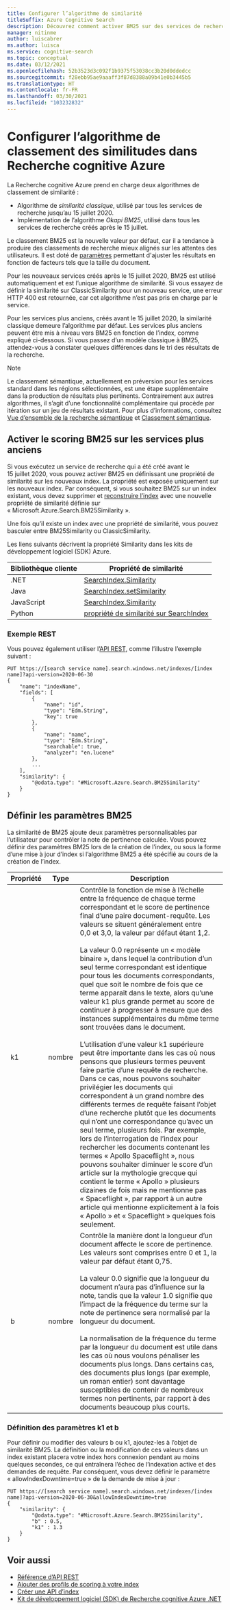 ```yaml
---
title: Configurer l’algorithme de similarité
titleSuffix: Azure Cognitive Search
description: Découvrez comment activer BM25 sur des services de recherche plus anciens et comment les paramètres BM25 peuvent être modifiés pour mieux prendre en charge le contenu de vos index.
manager: nitinme
author: luiscabrer
ms.author: luisca
ms.service: cognitive-search
ms.topic: conceptual
ms.date: 03/12/2021
ms.openlocfilehash: 52b3523d3c092f1b9375f53038cc3b20d0ddedcc
ms.sourcegitcommit: f28ebb95ae9aaaff3f87d8388a09b41e0b3445b5
ms.translationtype: HT
ms.contentlocale: fr-FR
ms.lasthandoff: 03/30/2021
ms.locfileid: "103232832"
---
```

# <a name="configure-the-similarity-ranking-algorithm-in-azure-cognitive-search"></a>Configurer l’algorithme de classement des similitudes dans Recherche cognitive Azure

La Recherche cognitive Azure prend en charge deux algorithmes de classement de similarité :

+ Algorithme de *similarité classique*, utilisé par tous les services de recherche jusqu’au 15 juillet 2020.
+ Implémentation de l’algorithme *Okapi BM25*, utilisé dans tous les services de recherche créés après le 15 juillet.

Le classement BM25 est la nouvelle valeur par défaut, car il a tendance à produire des classements de recherche mieux alignés sur les attentes des utilisateurs. Il est doté de [paramètres](#set-bm25-parameters) permettant d'ajuster les résultats en fonction de facteurs tels que la taille du document. 

Pour les nouveaux services créés après le 15 juillet 2020, BM25 est utilisé automatiquement et est l’unique algorithme de similarité. Si vous essayez de définir la similarité sur ClassicSimilarity pour un nouveau service, une erreur HTTP 400 est retournée, car cet algorithme n’est pas pris en charge par le service.

Pour les services plus anciens, créés avant le 15 juillet 2020, la similarité classique demeure l’algorithme par défaut. Les services plus anciens peuvent être mis à niveau vers BM25 en fonction de l’index, comme expliqué ci-dessous. Si vous passez d’un modèle classique à BM25, attendez-vous à constater quelques différences dans le tri des résultats de la recherche.

> [!NOTE]
> Le classement sémantique, actuellement en préversion pour les services standard dans les régions sélectionnées, est une étape supplémentaire dans la production de résultats plus pertinents. Contrairement aux autres algorithmes, il s’agit d’une fonctionnalité complémentaire qui procède par itération sur un jeu de résultats existant. Pour plus d’informations, consultez [Vue d’ensemble de la recherche sémantique](semantic-search-overview.md) et [Classement sémantique](semantic-ranking.md).

## <a name="enable-bm25-scoring-on-older-services"></a>Activer le scoring BM25 sur les services plus anciens

Si vous exécutez un service de recherche qui a été créé avant le 15 juillet 2020, vous pouvez activer BM25 en définissant une propriété de similarité sur les nouveaux index. La propriété est exposée uniquement sur les nouveaux index. Par conséquent, si vous souhaitez BM25 sur un index existant, vous devez supprimer et [reconstruire l’index](search-howto-reindex.md) avec une nouvelle propriété de similarité définie sur « Microsoft.Azure.Search.BM25Similarity ».

Une fois qu’il existe un index avec une propriété de similarité, vous pouvez basculer entre BM25Similarity ou ClassicSimilarity. 

Les liens suivants décrivent la propriété Similarity dans les kits de développement logiciel (SDK) Azure. 

| Bibliothèque cliente | Propriété de similarité |
|----------------|---------------------|
| .NET  | [SearchIndex.Similarity](/dotnet/api/azure.search.documents.indexes.models.searchindex.similarity) |
| Java | [SearchIndex.setSimilarity](/java/api/com.azure.search.documents.indexes.models.searchindex.setsimilarity) |
| JavaScript | [SearchIndex.Similarity](/javascript/api/@azure/search-documents/searchindex#similarity) |
| Python | [propriété de similarité sur SearchIndex](/python/api/azure-search-documents/azure.search.documents.indexes.models.searchindex) |

### <a name="rest-example"></a>Exemple REST

Vous pouvez également utiliser l’[API REST](/rest/api/searchservice/create-index), comme l’illustre l’exemple suivant :

```http
PUT https://[search service name].search.windows.net/indexes/[index name]?api-version=2020-06-30
{
    "name": "indexName",
    "fields": [
        {
            "name": "id",
            "type": "Edm.String",
            "key": true
        },
        {
            "name": "name",
            "type": "Edm.String",
            "searchable": true,
            "analyzer": "en.lucene"
        },
        ...
    ],
    "similarity": {
        "@odata.type": "#Microsoft.Azure.Search.BM25Similarity"
    }
}
```

## <a name="set-bm25-parameters"></a>Définir les paramètres BM25

La similarité de BM25 ajoute deux paramètres personnalisables par l’utilisateur pour contrôler la note de pertinence calculée. Vous pouvez définir des paramètres BM25 lors de la création de l’index, ou sous la forme d’une mise à jour d’index si l’algorithme BM25 a été spécifié au cours de la création de l’index.

| Propriété | Type | Description |
|----------|------|-------------|
| k1 | nombre | Contrôle la fonction de mise à l’échelle entre la fréquence de chaque terme correspondant et le score de pertinence final d’une paire document-requête. Les valeurs se situent généralement entre 0,0 et 3,0, la valeur par défaut étant 1,2. </br></br>La valeur 0.0 représente un « modèle binaire », dans lequel la contribution d’un seul terme correspondant est identique pour tous les documents correspondants, quel que soit le nombre de fois que ce terme apparaît dans le texte, alors qu’une valeur k1 plus grande permet au score de continuer à progresser à mesure que des instances supplémentaires du même terme sont trouvées dans le document. </br></br>L’utilisation d’une valeur k1 supérieure peut être importante dans les cas où nous pensons que plusieurs termes peuvent faire partie d’une requête de recherche. Dans ce cas, nous pouvons souhaiter privilégier les documents qui correspondent à un grand nombre des différents termes de requête faisant l’objet d’une recherche plutôt que les documents qui n’ont une correspondance qu’avec un seul terme, plusieurs fois. Par exemple, lors de l’interrogation de l’index pour rechercher les documents contenant les termes « Apollo Spaceflight », nous pouvons souhaiter diminuer le score d’un article sur la mythologie grecque qui contient le terme « Apollo » plusieurs dizaines de fois mais ne mentionne pas « Spaceflight », par rapport à un autre article qui mentionne explicitement à la fois « Apollo » et « Spaceflight » quelques fois seulement. |
| b | nombre | Contrôle la manière dont la longueur d’un document affecte le score de pertinence. Les valeurs sont comprises entre 0 et 1, la valeur par défaut étant 0,75. </br></br>La valeur 0.0 signifie que la longueur du document n’aura pas d’influence sur la note, tandis que la valeur 1.0 signifie que l’impact de la fréquence du terme sur la note de pertinence sera normalisé par la longueur du document. </br></br>La normalisation de la fréquence du terme par la longueur du document est utile dans les cas où nous voulons pénaliser les documents plus longs. Dans certains cas, des documents plus longs (par exemple, un roman entier) sont davantage susceptibles de contenir de nombreux termes non pertinents, par rapport à des documents beaucoup plus courts. |

### <a name="setting-k1-and-b-parameters"></a>Définition des paramètres k1 et b

Pour définir ou modifier des valeurs b ou k1, ajoutez-les à l’objet de similarité BM25. La définition ou la modification de ces valeurs dans un index existant placera votre index hors connexion pendant au moins quelques secondes, ce qui entraînera l’échec de l’indexation active et des demandes de requête. Par conséquent, vous devez définir le paramètre « allowIndexDowntime=true » de la demande de mise à jour :

```http
PUT https://[search service name].search.windows.net/indexes/[index name]?api-version=2020-06-30&allowIndexDowntime=true
{
    "similarity": {
        "@odata.type": "#Microsoft.Azure.Search.BM25Similarity",
        "b" : 0.5,
        "k1" : 1.3
    }
}
```

## <a name="see-also"></a>Voir aussi  

+ [Référence d’API REST](/rest/api/searchservice/)
+ [Ajouter des profils de scoring à votre index](index-add-scoring-profiles.md)
+ [Créer une API d’index](/rest/api/searchservice/create-index)
+ [Kit de développement logiciel (SDK) de Recherche cognitive Azure .NET](/dotnet/api/overview/azure/search)